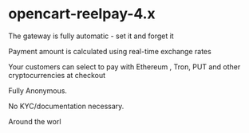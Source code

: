 # opencart-reelpay-4.x
The gateway is fully automatic - set it and forget it

Payment amount is calculated using real-time exchange rates

Your customers can select to pay with Ethereum , Tron, PUT and other cryptocurrencies at checkout

Fully Anonymous.

No KYC/documentation necessary.

Around the worl

